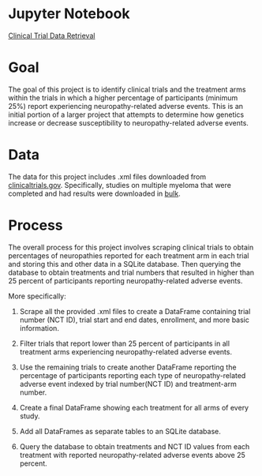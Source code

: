 # Jupyter Notebook
[Clinical Trial Data Retrieval](https://github.com/NBlixt/Portfolio/blob/master/Clinical%20Trial%20Data%20Retrieval/clinical_trial_data_retrieval.ipynb)

# Goal
The goal of this project is to identify clinical trials and the treatment arms within the trials in which a higher percentage of participants (minimum 25%) report experiencing neuropathy-related adverse events.  This is an initial portion of a larger project that attempts to determine how genetics increase or decrease susceptibility to neuropathy-related adverse events. 

# Data
The data for this project includes .xml files downloaded from [clinicaltrials.gov](https://clinicaltrials.gov/).  Specifically, studies on multiple myeloma that were completed and had results were downloaded in [bulk](https://clinicaltrials.gov/ct2/results?cond=Multiple+Myeloma&term=&cntry=&state=&city=&dist=&Search=Search&recrs=e&rslt=With).

# Process
The overall process for this project involves scraping clinical trials to obtain percentages of neuropathies reported for each treatment arm in each trial and storing this and other data in a SQLite database.  Then querying the database to obtain treatments and trial numbers that resulted in higher than 25 percent of participants reporting neuropathy-related adverse events.  

More specifically:
1) Scrape all the provided .xml files to create a DataFrame containing trial number (NCT ID), trial start and end dates, enrollment, and more basic information.
    
2) Filter trials that report lower than 25 percent of participants in all treatment arms experiencing neuropathy-related adverse events.
    
3) Use the remaining trials to create another DataFrame reporting the percentage of participants reporting each type of neuropathy-related adverse event indexed by trial number(NCT ID) and treatment-arm number.
    
4) Create a final DataFrame showing each treatment for all arms of every study.
    
5) Add all DataFrames as separate tables to an SQLite database.
    
6) Query the database to obtain treatments and NCT ID values from each treatment with reported neuropathy-related adverse events above 25 percent.
